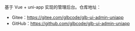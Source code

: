基于 Vue + uni-app 实现的管理后台。仓库地址：

* Gitee：<https://gitee.com/glbcode/glb-ui-admin-uniapp>
* GitHub：<https://github.com/glbcode/glb-ui-admin-uniapp>
